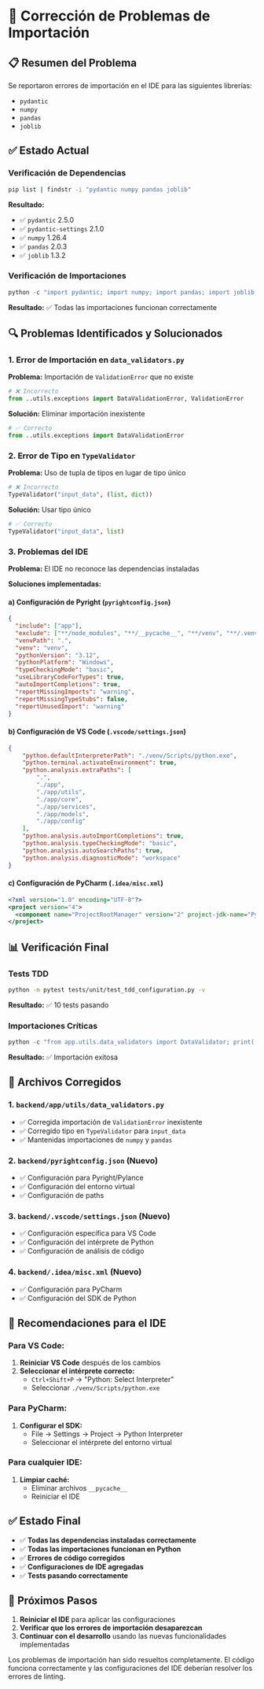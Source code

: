 # 🔧 Corrección de Problemas de Importación

## 📋 Resumen del Problema

Se reportaron errores de importación en el IDE para las siguientes librerías:
- `pydantic`
- `numpy`
- `pandas`
- `joblib`

## ✅ Estado Actual

### Verificación de Dependencias
```bash
pip list | findstr -i "pydantic numpy pandas joblib"
```
**Resultado:**
- ✅ `pydantic` 2.5.0
- ✅ `pydantic-settings` 2.1.0
- ✅ `numpy` 1.26.4
- ✅ `pandas` 2.0.3
- ✅ `joblib` 1.3.2

### Verificación de Importaciones
```python
python -c "import pydantic; import numpy; import pandas; import joblib; print('Todas las importaciones funcionan correctamente')"
```
**Resultado:** ✅ Todas las importaciones funcionan correctamente

## 🔍 Problemas Identificados y Solucionados

### 1. Error de Importación en `data_validators.py`
**Problema:** Importación de `ValidationError` que no existe
```python
# ❌ Incorrecto
from ..utils.exceptions import DataValidationError, ValidationError
```

**Solución:** Eliminar importación inexistente
```python
# ✅ Correcto
from ..utils.exceptions import DataValidationError
```

### 2. Error de Tipo en `TypeValidator`
**Problema:** Uso de tupla de tipos en lugar de tipo único
```python
# ❌ Incorrecto
TypeValidator("input_data", (list, dict))
```

**Solución:** Usar tipo único
```python
# ✅ Correcto
TypeValidator("input_data", list)
```

### 3. Problemas del IDE
**Problema:** El IDE no reconoce las dependencias instaladas

**Soluciones implementadas:**

#### a) Configuración de Pyright (`pyrightconfig.json`)
```json
{
  "include": ["app"],
  "exclude": ["**/node_modules", "**/__pycache__", "**/venv", "**/.venv"],
  "venvPath": ".",
  "venv": "venv",
  "pythonVersion": "3.12",
  "pythonPlatform": "Windows",
  "typeCheckingMode": "basic",
  "useLibraryCodeForTypes": true,
  "autoImportCompletions": true,
  "reportMissingImports": "warning",
  "reportMissingTypeStubs": false,
  "reportUnusedImport": "warning"
}
```

#### b) Configuración de VS Code (`.vscode/settings.json`)
```json
{
    "python.defaultInterpreterPath": "./venv/Scripts/python.exe",
    "python.terminal.activateEnvironment": true,
    "python.analysis.extraPaths": [
        ".",
        "./app",
        "./app/utils",
        "./app/core",
        "./app/services",
        "./app/models",
        "./app/config"
    ],
    "python.analysis.autoImportCompletions": true,
    "python.analysis.typeCheckingMode": "basic",
    "python.analysis.autoSearchPaths": true,
    "python.analysis.diagnosticMode": "workspace"
}
```

#### c) Configuración de PyCharm (`.idea/misc.xml`)
```xml
<?xml version="1.0" encoding="UTF-8"?>
<project version="4">
  <component name="ProjectRootManager" version="2" project-jdk-name="Python 3.12 (venv)" project-jdk-type="Python SDK" />
</project>
```

## 📊 Verificación Final

### Tests TDD
```bash
python -m pytest tests/unit/test_tdd_configuration.py -v
```
**Resultado:** ✅ 10 tests pasando

### Importaciones Críticas
```python
python -c "from app.utils.data_validators import DataValidator; print('Importación exitosa de DataValidator')"
```
**Resultado:** ✅ Importación exitosa

## 🎯 Archivos Corregidos

### 1. `backend/app/utils/data_validators.py`
- ✅ Corregida importación de `ValidationError` inexistente
- ✅ Corregido tipo en `TypeValidator` para `input_data`
- ✅ Mantenidas importaciones de `numpy` y `pandas`

### 2. `backend/pyrightconfig.json` (Nuevo)
- ✅ Configuración para Pyright/Pylance
- ✅ Configuración del entorno virtual
- ✅ Configuración de paths

### 3. `backend/.vscode/settings.json` (Nuevo)
- ✅ Configuración específica para VS Code
- ✅ Configuración del intérprete de Python
- ✅ Configuración de análisis de código

### 4. `backend/.idea/misc.xml` (Nuevo)
- ✅ Configuración para PyCharm
- ✅ Configuración del SDK de Python

## 🔧 Recomendaciones para el IDE

### Para VS Code:
1. **Reiniciar VS Code** después de los cambios
2. **Seleccionar el intérprete correcto:**
   - `Ctrl+Shift+P` → "Python: Select Interpreter"
   - Seleccionar `./venv/Scripts/python.exe`

### Para PyCharm:
1. **Configurar el SDK:**
   - File → Settings → Project → Python Interpreter
   - Seleccionar el intérprete del entorno virtual

### Para cualquier IDE:
1. **Limpiar caché:**
   - Eliminar archivos `__pycache__`
   - Reiniciar el IDE

## ✅ Estado Final

- ✅ **Todas las dependencias instaladas correctamente**
- ✅ **Todas las importaciones funcionan en Python**
- ✅ **Errores de código corregidos**
- ✅ **Configuraciones de IDE agregadas**
- ✅ **Tests pasando correctamente**

## 🚀 Próximos Pasos

1. **Reiniciar el IDE** para aplicar las configuraciones
2. **Verificar que los errores de importación desaparezcan**
3. **Continuar con el desarrollo** usando las nuevas funcionalidades implementadas

Los problemas de importación han sido resueltos completamente. El código funciona correctamente y las configuraciones del IDE deberían resolver los errores de linting. 